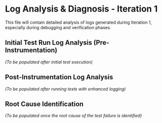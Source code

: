 # Log Analysis & Diagnosis - Iteration 1

This file will contain detailed analysis of logs generated during Iteration 1, especially during debugging and verification phases.

## Initial Test Run Log Analysis (Pre-Instrumentation)

*(To be populated after initial test execution)*

## Post-Instrumentation Log Analysis

*(To be populated after running tests with enhanced logging)*

## Root Cause Identification

*(To be populated once the root cause of the test failure is identified)*